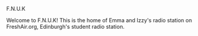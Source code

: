 F.N.U.K

Welcome to F.N.U.K! This is the home of Emma and Izzy's radio station on FreshAir.org, Edinburgh's student radio station. 
